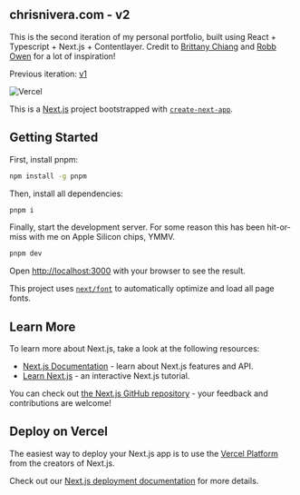 ## chrisnivera.com - v2

This is the second iteration of my personal portfolio, built using React + Typescript + Next.js + Contentlayer. Credit to [Brittany Chiang](https://brittanychiang.com/) and [Robb Owen](https://robbowen.digital/) for a lot of inspiration!

Previous iteration: [v1](https://github.com/sunfestlabs/chrisnivera.com)


![Vercel](https://vercelbadge.vercel.app/api/sunfestlabs/portfolio-v2)
 

This is a [Next.js](https://nextjs.org/) project bootstrapped with [`create-next-app`](https://github.com/vercel/next.js/tree/canary/packages/create-next-app).

## Getting Started

First, install pnpm:

```bash
npm install -g pnpm
```

Then, install all dependencies:
```bash
pnpm i
```

Finally, start the development server. For some reason this has been hit-or-miss with me on Apple Silicon chips, YMMV.
```bash
pnpm dev
```

Open [http://localhost:3000](http://localhost:3000) with your browser to see the result.

This project uses [`next/font`](https://nextjs.org/docs/basic-features/font-optimization) to automatically optimize and load all page fonts.

## Learn More

To learn more about Next.js, take a look at the following resources:

- [Next.js Documentation](https://nextjs.org/docs) - learn about Next.js features and API.
- [Learn Next.js](https://nextjs.org/learn) - an interactive Next.js tutorial.

You can check out [the Next.js GitHub repository](https://github.com/vercel/next.js/) - your feedback and contributions are welcome!

## Deploy on Vercel

The easiest way to deploy your Next.js app is to use the [Vercel Platform](https://vercel.com/new?utm_medium=default-template&filter=next.js&utm_source=create-next-app&utm_campaign=create-next-app-readme) from the creators of Next.js.

Check out our [Next.js deployment documentation](https://nextjs.org/docs/deployment) for more details.
